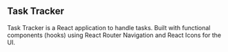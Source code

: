 ## Task Tracker

Task Tracker is a React application to handle tasks. Built with functional components (hooks) using React Router Navigation and React Icons for the UI.
